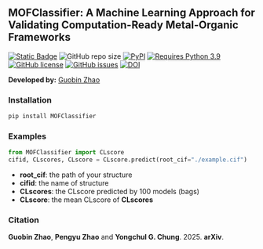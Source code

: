 ## MOFClassifier: A Machine Learning Approach for Validating Computation-Ready Metal-Organic Frameworks
                                                                                                                                          
[![Static Badge](https://img.shields.io/badge/arXiv-2025.nvmnr.v1-brightgreen?style=flat)](https://doi.org/10.26434/x)
![GitHub repo size](https://img.shields.io/github/repo-size/mtap-research/MOFClassifier?logo=github&logoColor=white&label=Repo%20Size)
[![PyPI](https://img.shields.io/pypi/v/MOFClassifier?logo=pypi&logoColor=white)](https://pypi.org/project/NCRChecker?logo=pypi&logoColor=white)
[![Requires Python 3.9](https://img.shields.io/badge/Python-3.9-blue.svg?logo=python&logoColor=white)](https://python.org/downloads)
[![GitHub license](https://img.shields.io/github/license/mtap-research/MOFClassifier.svg)](https://github.com/mtap-research/MOFClassifier/blob/main/LICENSE)
[![GitHub issues](https://img.shields.io/github/issues/mtap-research/MOFClassifier.svg)](https://GitHub.com/mtap-research/MOFClassifier/issues/)
[![DOI](https://zenodo.org/badge/DOI/10.5281/zenodo.15654431.svg)](https://doi.org/10.5281/zenodo.15654431)
                                                                     
**Developed by:** [Guobin Zhao](https://github.com/sxm13)                                
                                                                                                         
### Installation 
                                     
```sh
pip install MOFClassifier
```

### Examples                                                                                                     
```python
from MOFClassifier import CLscore
cifid, CLscores, CLscore = CLscore.predict(root_cif="./example.cif")
```
-  **root_cif**: the path of your structure
-  **cifid**: the name of structure
-  **CLscores**: the CLscore predicted by 100 models (bags)
-  **CLscore**: the mean CLscore of **CLscores**
                                                                                
### Citation                                          
**Guobin Zhao**, **Pengyu Zhao** and **Yongchul G. Chung**. 2025. **arXiv**.
